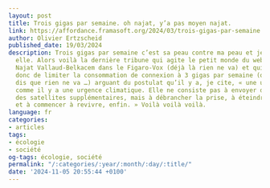 ```yaml
---
layout: post
title: Trois gigas par semaine. oh najat, y’a pas moyen najat.
link: https://affordance.framasoft.org/2024/03/trois-gigas-par-semaine
author: Olivier Ertzscheid
published_date: 19/03/2024
description: Trois gigas par semaine c’est sa peau contre ma peau et je suis avec
  elle. Alors voilà la dernière tribune qui agite le petit monde du web, tribune de
  Najat Vallaud-Belkacem dans le Figaro-Vox (déjà là rien ne va) et qui préconise
  donc de limiter la consommation de connexion à 3 gigas par semaine (quand je vous
  dis que rien ne va …) arguant du postulat qu’il y a, je cite, « une urgence numérique
  comme il y a une urgence climatique. Elle ne consiste pas à envoyer dans l’espace
  des satellites supplémentaires, mais à débrancher la prise, à éteindre nos écrans,
  et à commencer à revivre, enfin. » Voilà voilà voilà.
language: fr
categories:
- articles
tags:
- écologie
- société
og-tags: écologie, société
permalink: "/:categories/:year/:month/:day/:title/"
date: '2024-11-05 20:55:44 +0100'
---
```

